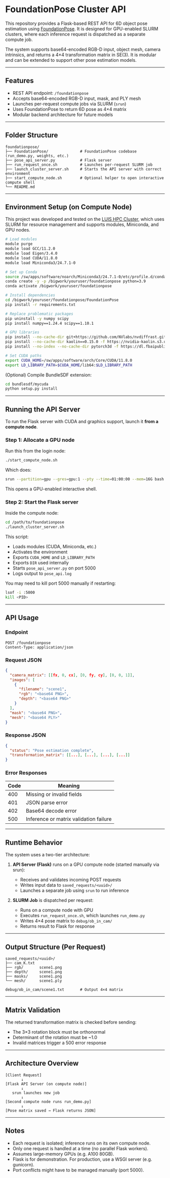 # FoundationPose Cluster API

This repository provides a Flask-based REST API for 6D object pose estimation using [FoundationPose](https://github.com/NVlabs/FoundationPose). It is designed for GPU-enabled SLURM clusters, where each inference request is dispatched as a separate compute job.

The system supports base64-encoded RGB-D input, object mesh, camera intrinsics, and returns a 4×4 transformation matrix in SE(3). It is modular and can be extended to support other pose estimation models.

---

## Features

- REST API endpoint: `/foundationpose`
- Accepts base64-encoded RGB-D input, mask, and PLY mesh
- Launches per-request compute jobs via SLURM (`srun`)
- Uses FoundationPose to return 6D pose as 4×4 matrix
- Modular backend architecture for future models

---

## Folder Structure

```
foundationpose/
├── FoundationPose/              # FoundationPose codebase (run_demo.py, weights, etc.)
├── pose_api_server.py           # Flask server
├── run_request_once.sh          # Launches per-request SLURM job
├── launch_cluster_server.sh     # Starts the API server with correct environment
├── start_compute_node.sh        # Optional helper to open interactive compute shell
└── README.md
```

---

## Environment Setup (on Compute Node)

This project was developed and tested on the [LUIS HPC Cluster](https://docs.cluster.uni-hannover.de/doku.php?id=start), which uses SLURM for resource management and supports modules, Miniconda, and GPU nodes.

```bash
# Load modules
module purge
module load GCC/11.2.0
module load Eigen/3.4.0
module load CUDA/11.8.0
module load Miniconda3/24.7.1-0

# Set up Conda
source /sw/apps/software/noarch/Miniconda3/24.7.1-0/etc/profile.d/conda.sh
conda create -y -p /bigwork/youruser/foundationpose python=3.9
conda activate /bigwork/youruser/foundationpose

# Install dependencies
cd /bigwork/youruser/foundationpose/FoundationPose
pip install -r requirements.txt

# Replace problematic packages
pip uninstall -y numpy scipy
pip install numpy==1.24.4 scipy==1.10.1

# GPU libraries
pip install --no-cache-dir git+https://github.com/NVlabs/nvdiffrast.git
pip install --no-cache-dir kaolin==0.15.0 -f https://nvidia-kaolin.s3.us-east-2.amazonaws.com/torch-2.0.0_cu118.html
pip install --no-index --no-cache-dir pytorch3d -f https://dl.fbaipublicfiles.com/pytorch3d/packaging/wheels/py39_cu118_pyt200/download.html

# Set CUDA paths
export CUDA_HOME=/sw/apps/software/arch/Core/CUDA/11.8.0
export LD_LIBRARY_PATH=$CUDA_HOME/lib64:$LD_LIBRARY_PATH
```

(Optional) Compile BundleSDF extension:

```bash
cd bundlesdf/mycuda
python setup.py install
```

---

## Running the API Server

To run the Flask server with CUDA and graphics support, launch it **from a compute node**.

### Step 1: Allocate a GPU node

Run this from the login node:

```bash
./start_compute_node.sh
```

Which does:

```bash
srun --partition=gpu --gres=gpu:1 --pty --time=01:00:00 --mem=16G bash --login
```

This opens a GPU-enabled interactive shell.

### Step 2: Start the Flask server

Inside the compute node:

```bash
cd /path/to/foundationpose
./launch_cluster_server.sh
```

This script:

- Loads modules (CUDA, Miniconda, etc.)
- Activates the environment
- Exports `CUDA_HOME` and `LD_LIBRARY_PATH`
- Exports `DIR` used internally
- Starts `pose_api_server.py` on port 5000
- Logs output to `pose_api.log`

You may need to kill port 5000 manually if restarting:

```bash
lsof -i :5000
kill <PID>
```

---

## API Usage

### Endpoint

```
POST /foundationpose
Content-Type: application/json
```

### Request JSON

```json
{
  "camera_matrix": [[fx, 0, cx], [0, fy, cy], [0, 0, 1]],
  "images": [
    {
      "filename": "scene1",
      "rgb": "<base64 PNG>",
      "depth": "<base64 PNG>"
    }
  ],
  "mask": "<base64 PNG>",
  "mesh": "<base64 PLY>"
}
```

### Response JSON

```json
{
  "status": "Pose estimation complete",
  "transformation_matrix": [[...], [...], [...], [...]]
}
```

### Error Responses

| Code | Meaning                                |
|------|----------------------------------------|
| 400  | Missing or invalid fields              |
| 401  | JSON parse error                       |
| 402  | Base64 decode error                    |
| 500  | Inference or matrix validation failure |

---

## Runtime Behavior

The system uses a two-tier architecture:

1. **API Server (Flask)** runs on a GPU compute node (started manually via srun):
   - Receives and validates incoming POST requests
   - Writes input data to `saved_requests/<uuid>/`
   - Launches a separate job using `srun` to run inference

2. **SLURM Job** is dispatched per request:
   - Runs on a compute node with GPU
   - Executes `run_request_once.sh`, which launches `run_demo.py`
   - Writes 4×4 pose matrix to `debug/ob_in_cam/`
   - Returns result to Flask for response

---

## Output Structure (Per Request)

```
saved_requests/<uuid>/
├── cam_K.txt
├── rgb/       scene1.png
├── depth/     scene1.png
├── masks/     scene1.png
└── mesh/      scene1.ply

debug/ob_in_cam/scene1.txt       # Output 4×4 matrix
```

---

## Matrix Validation

The returned transformation matrix is checked before sending:

- The 3×3 rotation block must be orthonormal
- Determinant of the rotation must be ~1.0
- Invalid matrices trigger a 500 error response

---

## Architecture Overview

```
[Client Request]
       ↓
[Flask API Server (on compute node)]
       ↓
   srun launches new job
       ↓
[Second compute node runs run_demo.py]
       ↓
[Pose matrix saved → Flask returns JSON]
```

---

## Notes

- Each request is isolated; inference runs on its own compute node.
- Only one request is handled at a time (no parallel Flask workers).
- Assumes large-memory GPUs (e.g. A100 80GB).
- Flask is for demonstration. For production, use a WSGI server (e.g. gunicorn).
- Port conflicts might have to be managed manually (port 5000).
